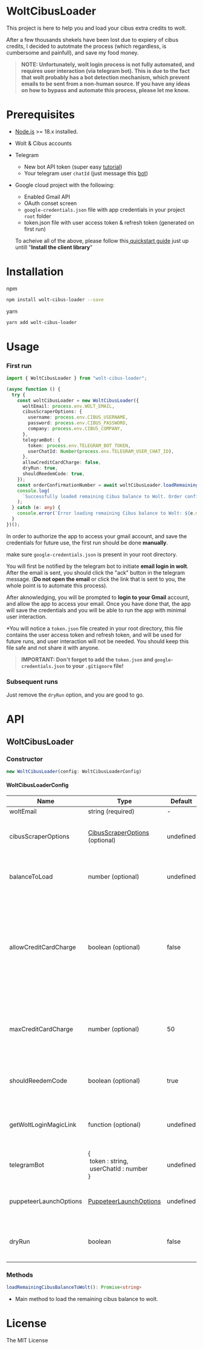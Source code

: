 # WoltCibusLoader

This project is here to help you and load your cibus extra credits to wolt.

After a few thousands shekels have been lost due to expiery of cibus credits, I decided to autotmate the process (which regardless, is cumbersome and painfull), and save my food money.

> **NOTE: Unfortunately, wolt login process is not fully automated, and requires user interaction (via telegram bot). This is due to the fact that wolt probably has a bot detection mechanism, which prevent emails to be sent from a non-human source. If you have any ideas on how to bypass and automate this process, please let me know.**

# Prerequisites

- [Node.js](https://nodejs.org) >= 18.x installed.
- Wolt & Cibus accounts
- Telegram

  - New bot API token (super easy [tutorial](https://core.telegram.org/bots/tutorial))
  - Your telegram user `chatId` (just message this [bot](https://web.telegram.org/k/#@chatIDrobot))

- Google cloud project with the following:

  - Enabled Gmail API
  - OAuth conset screen
  - `google-credentials.json` file with app credentials in your project `root` folder
  - token.json file with user access token & refresh token (generated on first run)

  To acheive all of the above, please follow this[ quickstart guide](https://developers.google.com/gmail/api/quickstart/nodejs) just up untill "**Install the client library**"

# Installation

npm

```sh
npm install wolt-cibus-loader --save
```

yarn

```sh
yarn add wolt-cibus-loader
```

# Usage

### First run

```ts
import { WoltCibusLoader } from "wolt-cibus-loader";

(async function () {
  try {
    const woltCibusLoader = new WoltCibusLoader({
      woltEmail: process.env.WOLT_EMAIL,
      cibusScraperOptions: {
        username: process.env.CIBUS_USERNAME,
        password: process.env.CIBUS_PASSWORD,
        company: process.env.CIBUS_COMPANY,
      },
      telegramBot: {
        token: process.env.TELEGRAM_BOT_TOKEN,
        userChatId: Number(process.env.TELEGRAM_USER_CHAT_ID),
      },
      allowCreditCardCharge: false,
      dryRun: true,
      shouldReedemCode: true,
    });
    const orderConfirmationNumber = await woltCibusLoader.loadRemainingCibusBalanceToWolt();
    console.log(
      `Successfully loaded remaining Cibus balance to Wolt. Order confirmation number: ${orderConfirmationNumber}`
    );
  } catch (e: any) {
    console.error(`Error loading remaining Cibus balance to Wolt: ${e.message}`);
  }
})();
```

In order to authorize the app to access your gmail account, and save the credentials for future use, the first run should be done **manually**.

make sure `google-credentials.json` is present in your root directory.

You will first be notified by the telegram bot to initiate **email login in wolt**. After the email is sent, you should click the "ack" button in the telegram message. (**Do not open the email** or click the link that is sent to you, the whole point is to automate this process).

After aknowledging, you will be prompted to **login to your Gmail** account, and allow the app to access your email.
Once you have done that, the app will save the credentials and you will be able to run the app with minimal user interaction.

\*You will notice a `token.json` file created in your root directory, this file contains the user access token and refresh token, and will be used for future runs, and user interaction will not be needed.
You should keep this file safe and not share it with anyone.

> **IMPORTANT: Don't forget to add the `token.json` and `google-credentials.json` to your `.gitignore` file!**

### Subsequent runs

Just remove the `dryRun` option, and you are good to go.

# API

## WoltCibusLoader

### Constructor

```ts
new WoltCibusLoader(config: WoltCibusLoaderConfig)
```

#### WoltCibusLoaderConfig

| Name                   | Type                                                                                                                                                | Default   | Description                                                                                                                                                                                                                                          |
| ---------------------- | --------------------------------------------------------------------------------------------------------------------------------------------------- | --------- | ---------------------------------------------------------------------------------------------------------------------------------------------------------------------------------------------------------------------------------------------------- |
| woltEmail              | string (required)                                                                                                                                   | -         | Wolt user email.                                                                                                                                                                                                                                     |
| cibusScraperOptions    | [CibusScraperOptions](https://github.com/yanivfranco/cibus-scraper/blob/cbde9fe6c0395894f382d62579b93a24338e84a4/src/cibusScraper.ts#L4) (optional) | undefined | Options for the cibus scraper in order to get current balance and login to the cibus website.                                                                                                                                                        |
| balanceToLoad          | number (optional)                                                                                                                                   | undefined | Cibus balance to load to Wolt. If not provided, the balance will be fetched from the cibus website.                                                                                                                                                  |
| allowCreditCardCharge  | boolean (optional)                                                                                                                                  | false     | Whether to find a gift card with price higher than the balance, charging the remaining balance with a credit card.<br />This is useful if you have a credit card assosiated to your cibus account, and you want to avoid remaining balance in Cibus. |
| maxCreditCardCharge    | number (optional)                                                                                                                                   | 50        | The max amount to charge with the credit card.<br />If no gift card is found in the given price range, the first lower price gift card will be used.                                                                                                 |
| shouldReedemCode       | boolean (optional)                                                                                                                                  | true      | Whether the code should be retrieved from the gift card mail and redeemed automatically.                                                                                                                                                             |
| getWoltLoginMagicLink  | function (optional)                                                                                                                                 | undefined | Function that returns the magic link from the login email received. This or `telegramBot` must be provided.                                                                                                                                          |
| telegramBot            | {<br /> token : string,<br /> userChatId : number<br />}                                                                                            | undefined | Telegram bot details. This or `getWoltLoginMagicLink` must be provided.                                                                                                                                                                              |
| puppeteerLaunchOptions | [PuppeteerLaunchOptions](https://pptr.dev/api/puppeteer.puppeteerlaunchoptions)                                                                     | undefined | Puppeteer launch options to be passed to the puppeteer.launch function.                                                                                                                                                                              |
| dryRun                 | boolean                                                                                                                                             | false     | If true, the flow will be executed without actually submitting the order, it will only log the submitted details.                                                                                                                                    |

### Methods

```ts
loadRemainingCibusBalanceToWolt(): Promise<string>
```

- Main method to load the remaining cibus balance to wolt.

# License

The MIT License
